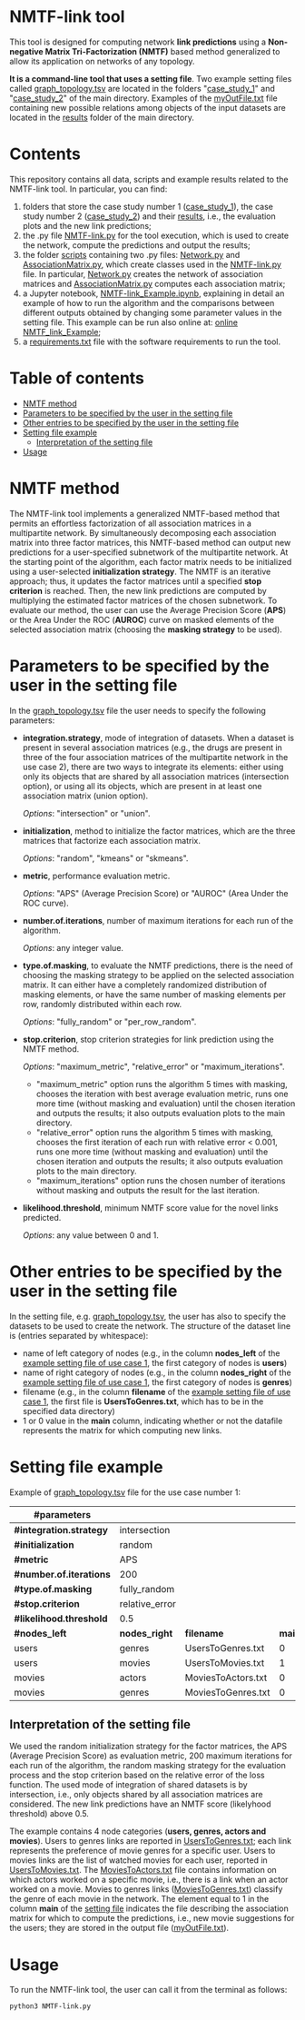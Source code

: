 # NMTF-link tool 

<!-- This tool is designed for computing **link predictions** using the **Non-negative Matrix Tri-Factorization (NMTF)** method. This is the generalization for already pre-existing code in [DEIB-GECO/NMTF-DrugRepositioning](https://github.com/DEIB-GECO/NMTF-DrugRepositioning) allowing the use of networks of any topology. -->
This tool is designed for computing network **link predictions** using a **Non-negative Matrix Tri-Factorization (NMTF)** based method generalized to allow its application on networks of any topology. 

**It is a command-line tool that uses a setting file**. 
Two example setting files called [graph_topology.tsv](https://github.com/DEIB-GECO/NMTF-link/blob/master/case_study_1/graph_topology.tsv) are located in the folders "[case_study_1](https://github.com/DEIB-GECO/NMTF-link/blob/master/case_study_1/)" and "[case_study_2](https://github.com/DEIB-GECO/NMTF-link/blob/master/case_study_2/)" of the main directory. Examples of the [myOutFile.txt](https://github.com/DEIB-GECO/NMTF-link/blob/master/results/case_study_1/myOutFile_random_relative_error.txt) file containing new possible relations among objects of the input datasets are located in the [results](https://github.com/DEIB-GECO/NMTF-link/blob/master/results/) folder of the main directory.

# Contents
This repository contains all data, scripts and example results related to the NMTF-link tool. In particular, you can find:

1. folders that store the case study number 1 ([case_study_1](https://github.com/DEIB-GECO/NMTF-link/blob/master/case_study_1/)), the case study number 2 ([case_study_2](https://github.com/DEIB-GECO/NMTF-link/blob/master/case_study_2/)) and their [results](https://github.com/DEIB-GECO/NMTF-link/blob/master/results/), i.e., the evaluation plots and the new link predictions;
2. the .py file [NMTF-link.py](https://github.com/DEIB-GECO/NMTF-link/blob/master/NMTF-link.py) for the tool execution, which is used to create the network, compute the predictions and output the results;
3. the folder [scripts](https://github.com/DEIB-GECO/NMTF-link/blob/master/scripts/) containing two .py files: [Network.py](https://github.com/DEIB-GECO/NMTF-link/blob/master/scripts/Network.py) and [AssociationMatrix.py](https://github.com/DEIB-GECO/NMTF-link/blob/master/scripts/AssociationMatrix.py), which create classes used in the [NMTF-link.py](https://github.com/DEIB-GECO/NMTF-link/blob/master/NMTF-link.py) file. In particular, [Network.py](https://github.com/DEIB-GECO/NMTF-link/blob/master/scripts/Network.py) creates the network of association matrices and [AssociationMatrix.py](https://github.com/DEIB-GECO/NMTF-link/blob/master/scripts/AssociationMatrix.py) computes each association matrix;
4. a Jupyter notebook, [NMTF-link_Example.ipynb](https://github.com/DEIB-GECO/NMTF-link/blob/master/NMTF-link_Example.ipynb), explaining in detail an example of how to run the algorithm and the comparisons between different outputs obtained by changing some parameter values in the setting file. This example can be run also online at: [online NMTF_link_Example](https://colab.research.google.com/drive/1JWuYjppKcUiNm0bJsHTjQzYoSK6MJ7Pm?usp=sharing);
5. a [requirements.txt](https://github.com/DEIB-GECO/NMTF-link/blob/master/requirements.txt) file with the software requirements to run the tool.

# Table of contents
- [NMTF method](#nmtf-method)
- [Parameters to be specified by the user in the setting file](#parameters-to-be-specified-by-the-user-in-the-setting-file)
- [Other entries to be specified by the user in the setting file](#other-entries-to-be-specified-by-the-user-in-the-setting-file)
- [Setting file example](#setting-file-example)
  * [Interpretation of the setting file](#interpretation-of-the-setting-file)
- [Usage](#usage)

# NMTF method
The NMTF-link tool implements a generalized NMTF-based method that permits an effortless factorization of all association matrices in a multipartite network. 
By simultaneously decomposing each association matrix into three factor matrices, this NMTF-based method can output new predictions for a user-specified subnetwork of the multipartite network. 
At the starting point of the algorithm, each factor matrix needs to be initialized using a user-selected **initialization strategy**. 
The NMTF is an iterative approach; thus, it updates the factor matrices until a specified **stop criterion** is reached. 
Then, the new link predictions are computed by multiplying the estimated factor matrices of the chosen subnetwork. 
To evaluate our method, the user can use the Average Precision Score (**APS**) or the Area Under the ROC (**AUROC**) curve on masked elements of the selected association matrix (choosing the **masking strategy** to be used). 

# Parameters to be specified by the user in the setting file
In the [graph_topology.tsv](https://github.com/DEIB-GECO/NMTF-link/blob/master/case_study_1/graph_topology.tsv) file the user needs to specify the following parameters:

- **integration.strategy**, mode of integration of datasets.
When a dataset is present in several association matrices (e.g., the drugs are present in three of the four association matrices of the multipartite network in the use case 2), there are two ways to integrate its elements: either using only its objects that are shared by all association matrices (intersection option), or using all its objects, which are present in at least one association matrix (union option).

  *Options*: "intersection" or "union".
  
- **initialization**, method to initialize the factor matrices, which are the three matrices that factorize each association matrix. 

  *Options*: "random", "kmeans" or "skmeans".

- **metric**, performance evaluation metric.

  *Options*: "APS" (Average Precision Score) or "AUROC" (Area Under the ROC curve).

- **number.of.iterations**, number of maximum iterations for each run of the algorithm. 

  *Options*: any integer value.

- **type.of.masking**, to evaluate the NMTF predictions, there is the need of choosing the masking strategy to be applied on the selected association matrix. 
It can either have a completely randomized distribution of masking elements, or have the same number of masking elements per row, randomly distributed within each row. 

  *Options*: "fully_random" or "per_row_random".

- **stop.criterion**, stop criterion strategies for link prediction using the NMTF method. 

  *Options*: "maximum_metric", "relative_error" or "maximum_iterations".
    
    - "maximum_metric" option runs the algorithm 5 times with masking, chooses the iteration with best average evaluation metric, runs one more time (without masking and evaluation) until the chosen iteration and outputs the results; it also outputs evaluation plots to the main directory.
    - "relative_error" option runs the algorithm 5 times with masking, chooses the first iteration of each run with relative error < 0.001, runs one more time (without masking and evaluation) until the chosen iteration and outputs the results; it also outputs evaluation plots to the main directory.
    - "maximum_iterations" option runs the chosen number of iterations without masking and outputs the result for the last iteration. 

- **likelihood.threshold**, minimum NMTF score value for the novel links predicted. 

  *Options*: any value between 0 and 1.

# Other entries to be specified by the user in the setting file

In the setting file, e.g. [graph_topology.tsv](https://github.com/DEIB-GECO/NMTF-link/blob/master/case_study_1/graph_topology.tsv), the user has also to specify the datasets to be used to create the network. The structure of the dataset line is (entries separated by whitespace):
- name of left category of nodes (e.g., in the column **nodes_left** of the [example setting file of use case 1](https://github.com/DEIB-GECO/NMTF-link/blob/master/case_study_1/graph_topology.tsv), the first category of nodes is **users**)
- name of right category of nodes (e.g., in the column **nodes_right** of the [example setting file of use case 1](https://github.com/DEIB-GECO/NMTF-link/blob/master/case_study_1/graph_topology.tsv), the first category of nodes is **genres**)
- filename (e.g., in the column **filename** of the [example setting file of use case 1](https://github.com/DEIB-GECO/NMTF-link/blob/master/case_study_1/graph_topology.tsv), the first file is **UsersToGenres.txt**, which has to be in the specified data directory)
- 1 or 0 value in the **main** column, indicating whether or not the datafile represents the matrix for which computing new links.

# Setting file example

Example of [graph_topology.tsv](https://github.com/DEIB-GECO/NMTF-link/blob/master/case_study_1/graph_topology.tsv) file for the use case number 1:

| #parameters | | | |
| ------------- | ------------- | ------------- | ------------- |
| **#integration.strategy**  | intersection |  |  |
| **#initialization**  | random |  |  |
| **#metric**  | APS |  |  |
| **#number.of.iterations** | 200 |  |  |
| **#type.of.masking** | fully_random |  |  |
| **#stop.criterion**  | relative_error |  |  |
| **#likelihood.threshold** | 0.5 |  |  |
| **#nodes_left** | **nodes_right** | **filename** | **main** |
| users |	genres |	UsersToGenres.txt |	0 |
| users |	movies |	UsersToMovies.txt	| 1 |
| movies	| actors	| MoviesToActors.txt |	0 |
| movies	| genres	| MoviesToGenres.txt	| 0 |

## Interpretation of the setting file

We used the random initialization strategy for the factor matrices, the APS (Average Precision Score) as evaluation metric, 200 maximum iterations for each run of the algorithm, the random masking strategy for the evaluation process and the stop criterion based on the relative error of the loss function. 
The used mode of integration of shared datasets is by intersection, i.e., only objects shared by all association matrices are considered. The new link predictions have an NMTF score (likelyhood threshold) above 0.5.

The example contains 4 node categories (**users, genres, actors and movies**). Users to genres links are reported in [UsersToGenres.txt](https://github.com/DEIB-GECO/NMTF-link/blob/master/case_study_1/UsersToGenres.txt); each link represents the preference of movie genres for a specific user. Users to movies links are the list of watched movies for each user, reported in [UsersToMovies.txt](https://github.com/DEIB-GECO/NMTF-link/blob/master/case_study_1/UsersToMovies.txt). The [MoviesToActors.txt](https://github.com/DEIB-GECO/NMTF-link/blob/master/case_study_1/MoviesToActors.txt) file contains information on which actors worked on a specific movie, i.e., there is a link when an actor worked on a movie. Movies to genres links ([MoviesToGenres.txt](https://github.com/DEIB-GECO/NMTF-link/blob/master/case_study_1/MoviesToGenres.txt)) classify the genre of each movie in the network.
The element equal to 1 in the column **main** of the [setting file](https://github.com/DEIB-GECO/NMTF-link/blob/master/case_study_1/graph_topology.tsv) indicates the file describing the association matrix for which to compute the predictions, i.e., new movie suggestions for the users; they are stored in the output file ([myOutFile.txt](https://github.com/DEIB-GECO/NMTF-link/blob/master/results/case_study_1/myOutFile_random_relative_error.txt)). 

# Usage

To run the NMTF-link tool, the user can call it from the terminal as follows:
```
python3 NMTF-link.py
```
